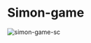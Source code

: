 # Simon-game
![simon-game-sc](https://user-images.githubusercontent.com/31761668/103063617-dcd27f80-45d7-11eb-883f-93afc1b45abe.png)
